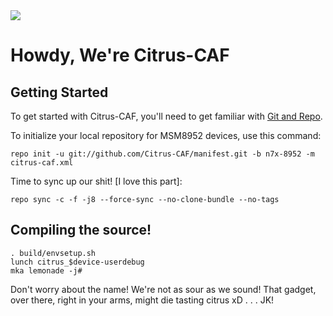<img src="https://raw.githubusercontent.com/Citrus-CAF/manifest/m/citrus.png">

Howdy, We're Citrus-CAF
===================


Getting Started
---------------

To get started with Citrus-CAF, you'll need to get familiar with
[Git and Repo](http://source.android.com/download/using-repo).


To initialize your local repository for MSM8952 devices, use this command:


	repo init -u git://github.com/Citrus-CAF/manifest.git -b n7x-8952 -m citrus-caf.xml



Time to sync up our shit! [I love this part]:

	repo sync -c -f -j8 --force-sync --no-clone-bundle --no-tags

Compiling the source!
---------------------
	. build/envsetup.sh
	lunch citrus_$device-userdebug
	mka lemonade -j#

Don't worry about the name! We're not as sour as we sound! That gadget, over there, right in your arms, might die tasting citrus xD
.
.
.
JK!